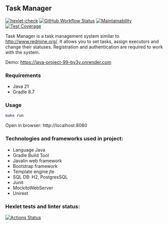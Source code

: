## Task Manager

[![hexlet-check](https://github.com/gpiento/java-project-99/actions/workflows/hexlet-check.yml/badge.svg)](https://github.com/gpiento/java-project-99/actions/workflows/hexlet-check.yml)
[![GitHub Workflow Status](https://github.com//gpiento/java-project-99/actions/workflows/github-check.yml/badge.svg)](https://github.com/gpiento/java-project-99/actions)
[![Maintainability](https://api.codeclimate.com/v1/badges/fca6d1521c42017ce503/maintainability)](https://codeclimate.com/github/gpiento/java-project-99/maintainability)
[![Test Coverage](https://api.codeclimate.com/v1/badges/fca6d1521c42017ce503/test_coverage)](https://codeclimate.com/github/gpiento/java-project-99/test_coverage)

Task Manager is a task management system similar to http://www.redmine.org/. It allows you to set tasks, assign executors and change their statuses. Registration and authentication are required to work with the system.

Demo: https://java-project-99-by3y.onrender.com

### Requirements

* Java 21
* Gradle 8.7

### Usage

```bash
make run
```
Open in browser: http://localhost:8080

### Technologies and frameworks used in project:
- Language Java
- Gradle Build Tool
- Javalin web framework
- Bootstrap framework
- Template engine jte
- SQL DB: H2, PostgresSQL
- Junit
- MockitoWebServer
- Unirest


### Hexlet tests and linter status:
[![Actions Status](https://github.com/gpiento/java-project-99/actions/workflows/hexlet-check.yml/badge.svg)](https://github.com/gpiento/java-project-99/actions)